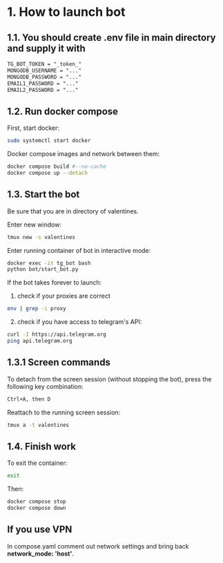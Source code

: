 # 1. How to launch bot

## 1.1. You should create .env file in main directory and supply it with

```txt
TG_BOT_TOKEN = "_token_"  
MONGODB_USERNAME = "..."  
MONGODB_PASSWORD = "..."  
EMAIL1_PASSWORD = "..."  
EMAIL2_PASSWORD = "..."  
```

## 1.2. Run docker compose

First, start docker:

```sh
sudo systemctl start docker
```

Docker compose images and network between them:

```sh
docker compose build #--no-cache  
docker compose up --detach
```

## 1.3. Start the bot

Be sure that you are in directory of valentines.  

Enter new window:

```sh
tmux new -s valentines  
```

Enter running container of bot in interactive mode:

```sh
docker exec -it tg_bot bash  
python bot/start_bot.py
```

If the bot takes forever to launch:

1) check if your proxies are correct

```sh
env | grep -i proxy
```

2) check if you have access to telegram's API:

```sh
curl -I https://api.telegram.org  
ping api.telegram.org  
```

## 1.3.1 Screen commands

To detach from the screen session (without stopping the bot), press the following key combination:

```txt
Ctrl+A, then D  
```

Reattach to the running screen session:

```sh
tmux a -t valentines  
```

## 1.4. Finish work

To exit the container:

```sh
exit  
```

Then:

```sh
docker compose stop  
docker compose down  
```

## If you use VPN

In compose.yaml comment out network settings and bring back **network_mode: 'host'**.
